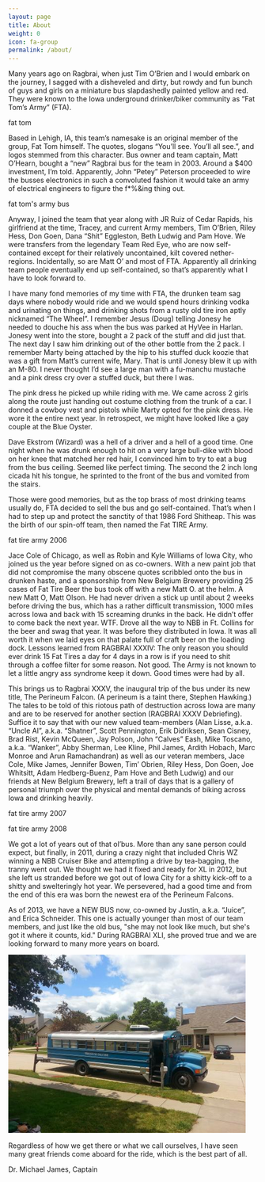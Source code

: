 ```yaml
---
layout: page
title: About
weight: 0
icon: fa-group
permalink: /about/
---
```

Many years ago on Ragbrai, when just Tim O’Brien and I would embark on the journey, I sagged with a disheveled and dirty, but rowdy and fun bunch of guys and girls on a miniature bus slapdashedly painted yellow and red. They were known to the Iowa underground drinker/biker community as “Fat Tom’s Army” (FTA).
 
fat tom
 
Based in Lehigh, IA, this team’s namesake is an original member of the group, Fat Tom himself. The quotes, slogans “You’ll see. You’ll all see.”, and logos stemmed from this character. Bus owner and team captain, Matt O’Hearn, bought a “new” Ragbrai bus for the team in 2003. Around a $400 investment, I’m told.  Apparently, John “Petey” Peterson proceeded to wire the busses electronics in such a convoluted fashion it would take an army of electrical engineers to figure the f*%&ing thing out.
 
fat tom's army bus
 
Anyway, I joined the team that year along with JR Ruiz of Cedar Rapids, his girlfriend at the time, Tracey, and current Army members, Tim O’Brien, Riley Hess, Don Goen, Dana “Shit” Eggleston, Beth Ludwig and Pam Hove. We were transfers from the legendary Team Red Eye, who are now self-contained except for their relatively uncontained, kilt covered nether-regions. Incidentally, so are Matt O’ and most of FTA.  Apparently all drinking team people eventually end up self-contained, so that’s apparently what I have to look forward to.
 
I have many fond memories of my time with FTA, the drunken team sag days where nobody would ride and we would spend hours drinking vodka and urinating on things, and drinking shots from a rusty old tire iron aptly nicknamed “The Wheel”. I remember Jesus (Doug) telling Jonesy he needed to douche his ass when the bus was parked at HyVee in Harlan. Jonesy went into the store, bought a 2 pack of the stuff and did just that. The next day I saw him drinking out of the other bottle from the 2 pack. I remember Marty being attached by the hip to his stuffed duck koozie that was a gift from Matt’s current wife, Mary. That is until Jonesy blew it up with an M-80. I never thought I’d see a large man with a fu-manchu mustache and a pink dress cry over a stuffed duck, but there I was.
 
The pink dress he picked up while riding with me. We came across 2 girls along the route just handing out costume clothing from the trunk of a car. I donned a cowboy vest and pistols while Marty opted for the pink dress. He wore it the entire next year. In retrospect, we might have looked like a gay couple at the Blue Oyster.
 
Dave Ekstrom (Wizard) was a hell of a driver and a hell of a good time. One night when he was drunk enough to hit on a very large bull-dike with blood on her knee that matched her red hair, I convinced him to try to eat a bug from the bus ceiling. Seemed like perfect timing.  The second the 2 inch long cicada hit his tongue, he sprinted to the front of the bus and vomited from the stairs.
 
Those were good memories, but as the top brass of most drinking teams usually do, FTA decided to sell the bus and go self-contained. That’s when I had to step up and protect the sanctity of that 1986 Ford Shitheap. This was the birth of our spin-off team, then named the Fat TIRE Army.
 
fat tire army 2006
 
Jace Cole of Chicago, as well as Robin and Kyle Williams of Iowa City, who joined us the year before signed on as co-owners. With a new paint job that did not compromise the many obscene quotes scribbled onto the bus in drunken haste, and a sponsorship from New Belgium Brewery providing 25 cases of Fat Tire Beer the bus took off with a new Matt O. at the helm. A new Matt O, Matt Olson. He had never driven a stick up until about 2 weeks before driving the bus, which has a rather difficult transmission, 1000 miles across Iowa and back with 15 screaming drunks in the back. He didn’t offer to come back the next year. WTF. Drove all the way to NBB in Ft. Collins for the beer and swag that year.  It was before they distributed in Iowa.  It was all worth it when we laid eyes on that palate full of craft beer on the loading dock. Lessons learned from RAGBRAI XXXIV: The only reason you should ever drink 15 Fat Tires a day for 4 days in a row is if you need to shit through a coffee filter for some reason. Not good. The Army is not known to let a little angry ass syndrome keep it down. Good times were had by all.
 
This brings us to Ragbrai XXXV, the inaugural trip of the bus under its new title, The Perineum Falcon. (A perineum is a taint there, Stephen Hawking.) The tales to be told of this riotous path of destruction across Iowa are many and are to be reserved for another section (RAGBRAI XXXV Debriefing). Suffice it to say that with our new valued team-members (Alan Lisse, a.k.a. “Uncle Al”, a.k.a. “Shatner”, Scott Pennington, Erik Didriksen, Sean Cisney, Brad Rist, Kevin McQueen, Jay Polson, John “Calves” Eash, Mike Toscano, a.k.a. “Wanker”, Abby Sherman, Lee Kline, Phil James, Ardith Hobach, Marc Monroe and Arun Ramachandran) as well as our veteran members, Jace Cole, Mike James, Jennifer Bowen, Tim’ Obrien, Riley Hess, Don Goen, Joe Whitsitt, Adam Hedberg-Buenz, Pam Hove and Beth Ludwig) and our friends at New Belgium Brewery, left a trail of days that is a gallery of personal triumph over the physical and mental demands of biking across Iowa and drinking heavily.
 
fat tire army 2007
 
fat tire army 2008
 
We got a lot of years out of that ol’bus.  More than any sane person could expect, but finally, in 2011, during a crazy night that included Chris WZ winning a NBB Cruiser Bike and attempting a drive by tea-bagging, the tranny went out.  We thought we had it fixed and ready for XL in 2012, but she left us stranded before we got out of Iowa City for a shitty kick-off to a shitty and swelteringly hot year.  We persevered, had a good time and from the end of this era was born the newest era of the Perineum Falcons.
 
As of 2013, we have a NEW BUS now, co-owned by Justin, a.k.a. “Juice”, and Erica Schneider.  This one is actually younger than most of our team members, and just like the old bus, "she may not look like much, but she's got it where it counts, kid."  During RAGBRAI XLI, she proved true and we are looking forward to many more years on board.
 
![perineum falcon II](/assets/images/misc/bus.jpg)
 
Regardless of how we get there or what we call ourselves, I have seen many great friends come aboard for the ride, which is the best part of all.
 
Dr. Michael James, Captain

